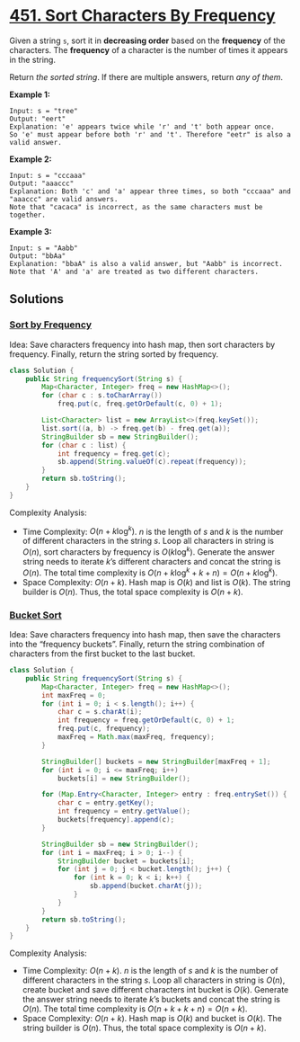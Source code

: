 # [451. Sort Characters By Frequency](https://leetcode.com/problems/sort-characters-by-frequency/)

Given a string `s`, sort it in **decreasing order** based on the **frequency** of the characters. The **frequency** of a character is the number of times it appears in the string.

Return _the sorted string_. If there are multiple answers, return _any of them_.

**Example 1:**

```
Input: s = "tree"
Output: "eert"
Explanation: 'e' appears twice while 'r' and 't' both appear once.
So 'e' must appear before both 'r' and 't'. Therefore "eetr" is also a valid answer.
```

**Example 2:**

```
Input: s = "cccaaa"
Output: "aaaccc"
Explanation: Both 'c' and 'a' appear three times, so both "cccaaa" and "aaaccc" are valid answers.
Note that "cacaca" is incorrect, as the same characters must be together.
```

**Example 3:**

```
Input: s = "Aabb"
Output: "bbAa"
Explanation: "bbaA" is also a valid answer, but "Aabb" is incorrect.
Note that 'A' and 'a' are treated as two different characters.
```

## Solutions
### [Sort by Frequency](./SortCharactersByFrequency.java)

Idea: Save characters frequency into hash map, then sort characters by frequency.  Finally, return the string sorted by frequency.

```java
class Solution {
    public String frequencySort(String s) {
        Map<Character, Integer> freq = new HashMap<>();
        for (char c : s.toCharArray())
            freq.put(c, freq.getOrDefault(c, 0) + 1);

        List<Character> list = new ArrayList<>(freq.keySet());
        list.sort((a, b) -> freq.get(b) - freq.get(a));
        StringBuilder sb = new StringBuilder();
        for (char c : list) {
            int frequency = freq.get(c);
            sb.append(String.valueOf(c).repeat(frequency));
        }
        return sb.toString();
    }
}
```

Complexity Analysis:

- Time Complexity: $O(n+k\log^k)$. $n$ is the length of $s$ and $k$ is the number of different characters in the string $s$. Loop all characters in string is $O(n)$, sort characters by frequency is $O(k\log^k)$. Generate the answer string needs to iterate $k$’s different characters and concat the string is $O(n)$. The total time complexity is $O(n + k\log^k + k + n)=O(n+k\log^k)$.
- Space Complexity: $O(n + k)$. Hash map is $O(k)$ and list is $O(k)$. The string builder is $O(n)$. Thus, the total space complexity is $O(n+k)$.

### [Bucket Sort](./SortCharactersByFrequency2.java)

Idea: Save characters frequency into hash map, then save the characters into the “frequency buckets”. Finally, return the string combination of characters from the first bucket to the last bucket.

```java
class Solution {
    public String frequencySort(String s) {
        Map<Character, Integer> freq = new HashMap<>();
        int maxFreq = 0;
        for (int i = 0; i < s.length(); i++) {
            char c = s.charAt(i);
            int frequency = freq.getOrDefault(c, 0) + 1;
            freq.put(c, frequency);
            maxFreq = Math.max(maxFreq, frequency);
        }

        StringBuilder[] buckets = new StringBuilder[maxFreq + 1];
        for (int i = 0; i <= maxFreq; i++)
            buckets[i] = new StringBuilder();

        for (Map.Entry<Character, Integer> entry : freq.entrySet()) {
            char c = entry.getKey();
            int frequency = entry.getValue();
            buckets[frequency].append(c);
        }

        StringBuilder sb = new StringBuilder();
        for (int i = maxFreq; i > 0; i--) {
            StringBuilder bucket = buckets[i];
            for (int j = 0; j < bucket.length(); j++) {
                for (int k = 0; k < i; k++) {
                    sb.append(bucket.charAt(j));
                }
            }
        }
        return sb.toString();
    }
}
```

Complexity Analysis:

- Time Complexity: $O(n+k)$. $n$ is the length of $s$ and $k$ is the number of different characters in the string $s$. Loop all characters in string is $O(n)$, create bucket and save different characters int bucket is $O(k)$. Generate the answer string needs to iterate $k$’s buckets and concat the string is $O(n)$. The total time complexity is $O(n + k + k + n)=O(n+k)$.
- Space Complexity: $O(n + k)$. Hash map is $O(k)$ and bucket is $O(k)$. The string builder is $O(n)$. Thus, the total space complexity is $O(n+k)$.
